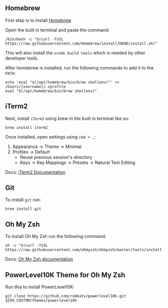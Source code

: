 ## Homebrew

First step is to install [Homebrew](https://brew.sh/)

Open the built in terminal and paste the command:
```
/bin/bash -c "$(curl -fsSL https://raw.githubusercontent.com/Homebrew/install/HEAD/install.sh)"
```
This will also install the `xcode build tools` which is needed by other developer tools.

After homebrew is installed, run the following commands to add it to the `PATH`:
```
echo 'eval "$(/opt/homebrew/bin/brew shellenv)"' >> /Users/[username]/.zprofile
eval "$(/opt/homebrew/bin/brew shellenv)"
```

## iTerm2

Next, install `iTerm2` using brew in the built in terminal like so:
```
brew install iterm2
```
Once installed, open settings using `cmd + ,`:
1. Appearance -> Theme -> Minimal
2. Profiles -> Default
    - Reuse previous session's directory
    - Keys -> Key Mappings -> Presets -> Natural Text Editing

Docs: [iTerm2 Documentation](https://iterm2.com/documentation.html)

## Git

To install `git` run:
```
brew install git
```

## Oh My Zsh
To install Oh My Zsh run the following command:
```
sh -c "$(curl -fsSL https://raw.githubusercontent.com/ohmyzsh/ohmyzsh/master/tools/install.sh)"
```
Docs: [Oh My Zsh documentation](https://github.com/ohmyzsh/ohmyzsh/wiki)

## PowerLevel10K Theme for Oh My Zsh
Run this to install PowerLevel10K:
```
git clone https://github.com/romkatv/powerlevel10k.git $ZSH_CUSTOM/themes/powerlevel10k
```

